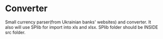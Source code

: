 # Converter
Small currency parser(from Ukrainian banks' websites) and converter.
It also will use SPlib for import into xls and xlsx. SPlib folder should be INSIDE src folder.
